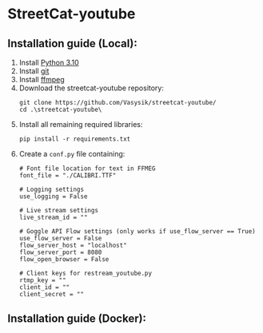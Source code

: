 # StreetCat-youtube

## Installation guide (Local):
1) Install [Python 3.10](https://www.python.org/downloads/)
2) Install [git](https://git-scm.com/downloads)
3) Install [ffmpeg](https://ffmpeg.org/download.html)
4) Download the streetcat-youtube repository:
   ```
   git clone https://github.com/Vasysik/streetcat-youtube/
   cd .\streetcat-youtube\
   ```
5) Install all remaining required libraries:
   ```
   pip install -r requirements.txt
   ```
6) Create a ```conf.py``` file containing:
    ```
    # Font file location for text in FFMEG
    font_file = "./CALIBRI.TTF"
   
    # Logging settings
    use_logging = False
   
    # Live stream settings
    live_stream_id = ""
   
    # Goggle API Flow settings (only works if use_flow_server == True)
    use_flow_server = False
    flow_server_host = "localhost"
    flow_server_port = 8080
    flow_open_browser = False

    # Client keys for restream_youtube.py
    rtmp_key = ""
    client_id = ""
    client_secret = ""
    ```

## Installation guide (Docker):
